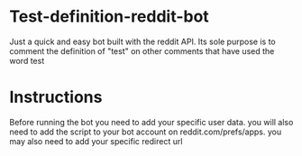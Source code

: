 # Test-definition-reddit-bot
Just a quick and easy bot built with the reddit API. Its sole purpose is to comment the definition of "test" on other comments that have used the word test

# Instructions
Before running the bot you need to add your specific user data.
you will also need to add the script to your bot account on reddit.com/prefs/apps.
you may also need to add your specific redirect url
